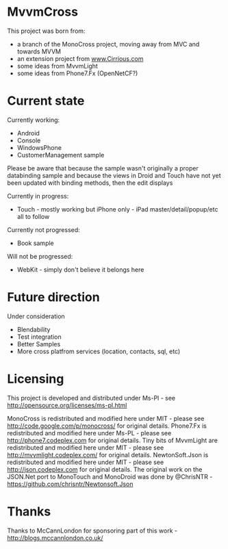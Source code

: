 # MvvmCross

This project was born from:

- a branch of the MonoCross project, moving away from MVC and towards MVVM
- an extension project from www.Cirrious.com
- some ideas from MvvmLight
- some ideas from Phone7.Fx (OpenNetCF?)


# Current state

Currently working:

- Android 
- Console
- WindowsPhone 
- CustomerManagement sample

Please be aware that because the sample wasn't originally a proper databinding sample and because the views in Droid and Touch have not yet been updated with binding methods, then the edit displays 

Currently in progress:

- Touch - mostly working but iPhone only - iPad master/detail/popup/etc all to follow

Currently not progressed:

- Book sample

Will not be progressed:

- WebKit - simply don't believe it belongs here


# Future direction

Under consideration
- Blendability
- Test integration
- Better Samples
- More cross platfrom services (location, contacts, sql, etc)


# Licensing

This project is developed and distributed under Ms-Pl - see http://opensource.org/licenses/ms-pl.html

MonoCross is redistributed and modified here under MIT - please see http://code.google.com/p/monocross/ for original details.
Phone7.Fx is redistributed and modified here under Ms-PL - please see http://phone7.codeplex.com for original details.
Tiny bits of MvvmLight are redistributed and modified here under MIT - please see http://mvvmlight.codeplex.com/ for original details.
NewtonSoft.Json is redistributed and modified here under MIT - please see http://json.codeplex.com for original details. 
The original work on the JSON.Net port to MonoTouch and MonoDroid was done by @ChrisNTR - https://github.com/chrisntr/Newtonsoft.Json


# Thanks

Thanks to McCannLondon for sponsoring part of this work - http://blogs.mccannlondon.co.uk/